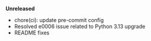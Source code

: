 **Unreleased**

* chore(ci): update pre-commit config
* Resolved e0006 issue related to Python 3.13 upgrade
* README fixes
